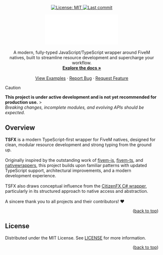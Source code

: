 <a id="readme-top"></a>

<p align="center">
    <a href="https://github.com/lynexer/tsfx/blob/main/LICENSE">
        <img src="https://img.shields.io/badge/License-MIT-blue.svg?style=flat" alt="License: MIT">
    </a>
    <a href="https://github.com/lynexer/tsfx/commits/master">
        <img src="https://img.shields.io/github/last-commit/lynexer/tsfx
        " alt="Last commit">
    </a>
</p>

<div align="center">
  <a href="https://github.com/lynexer/tsfx">
    <img src="images/logo.svg" alt="Logo" width="240" height="100">
  </a>

  <p align="center">
    A modern, fully-typed JavaScript/TypeScript wrapper around FiveM natives, built to streamline resource development and supercharge your workflow.
    <br />
    <a href="https://tsfx.dev">
        <strong>Explore the docs »</strong>
    </a>
    <br />
    <br />
    <a href="https://github.com/lynexer/tsfx">View Examples</a>
    &middot;
    <a href="https://github.com/lynexer/tsfx/issues/new?labels=bug">Report Bug</a>
    &middot;
    <a href="https://github.com/lynexer/tsfx/issues/new?labels=enhancement">Request Feature</a>
  </p>
</div>

> [!CAUTION]
> **This project is under active development and is not yet recommended for production use.** > <br />
> _Breaking changes, incomplete modules, and evolving APIs should be expected._

## Overview

<p>
  <strong>TSFX</strong> is a modern TypeScript-first wrapper for FiveM natives,  
  designed for clean, modular resource development and strong typing from the ground up.
  <br><br>
  Originally inspired by the outstanding work of 
  <a href="https://github.com/d0p3t/fivem-js">fivem-js</a>, <a href="https://github.com/Purpose-Dev/fivem-ts">fivem-ts</a>, and <a href="https://github.com/nativewrappers/nativewrappers">nativewrappers</a>, this project builds upon familiar patterns with updated TypeScript support, architectural improvements, and a modern development experience.
  <br><br>
  TSFX also draws conceptual influence from the 
  <a href="https://github.com/citizenfx/fivem/tree/master/code/client/clrcore/External">CitizenFX C# wrapper</a>,
  particularly in its structured approach to native access and abstraction.
  <br><br>
  A sincere thank you to all projects and their contributors! ❤️
</p>

<p align="right">(<a href="#readme-top">back to top</a>)</p>

## License

Distributed under the MIT License. See [LICENSE](./LICENSE) for more information.

<p align="right">(<a href="#readme-top">back to top</a>)</p>
